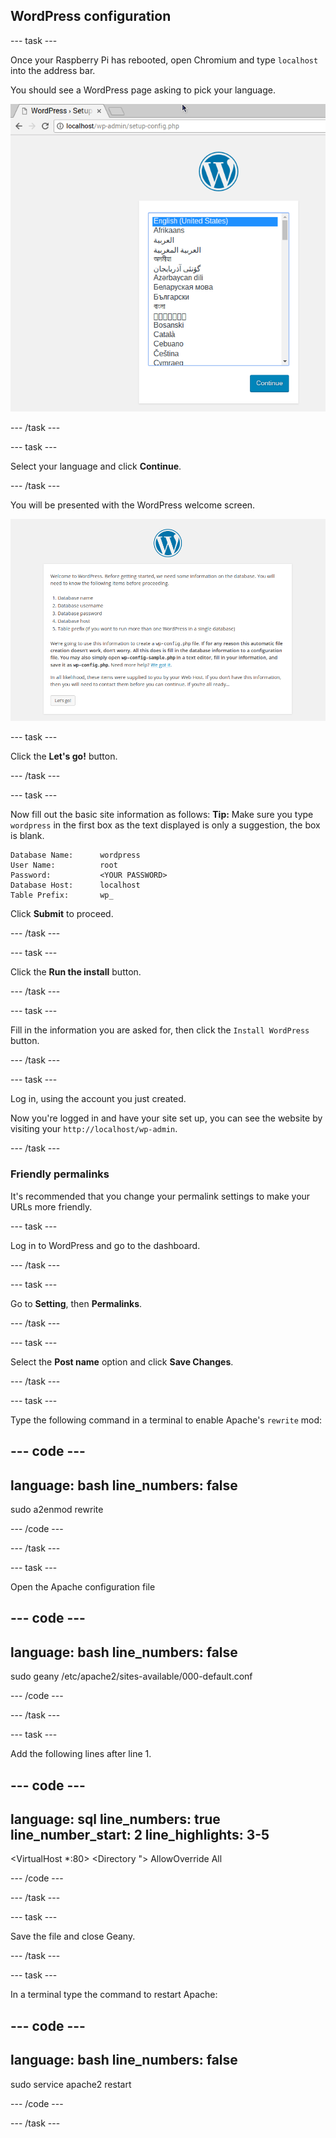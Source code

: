 ## WordPress configuration

--- task ---

Once your Raspberry Pi has rebooted, open Chromium and type `localhost` into the address bar.

You should see a WordPress page asking to pick your language.

![WordPress select language](images/wordpress_language.png)

--- /task ---

--- task ---

Select your language and click **Continue**.

--- /task ---

You will be presented with the WordPress welcome screen.

![WordPress welcome screen](images/wordpress-welcome.png)

--- task ---

Click the **Let's go!** button.

--- /task ---

--- task ---

Now fill out the basic site information as follows: **Tip:** Make sure you type `wordpress` in the first box as the text displayed is only a suggestion, the box is blank.

```
Database Name:      wordpress
User Name:          root
Password:           <YOUR PASSWORD>
Database Host:      localhost
Table Prefix:       wp_
```

Click **Submit** to proceed.

--- /task ---


--- task ---

Click the **Run the install** button.

--- /task ---

--- task ---

Fill in the information you are asked for, then click the `Install WordPress` button.

--- /task ---

--- task ---

Log in, using the account you just created.

Now you're logged in and have your site set up, you can see the website by visiting your `http://localhost/wp-admin`.

--- /task ---


### Friendly permalinks

It's recommended that you change your permalink settings to make your URLs more friendly.

--- task ---

Log in to WordPress and go to the dashboard.

--- /task ---

--- task ---

Go to **Setting**, then **Permalinks**.

--- /task ---

--- task ---

Select the **Post name** option and click **Save Changes**.

--- /task ---

--- task ---

Type the following command in a terminal to enable Apache's `rewrite` mod:

--- code ---
---
language: bash
line_numbers: false
---
sudo a2enmod rewrite

--- /code ---

--- /task ---

--- task ---

Open the Apache configuration file

--- code ---
---
language: bash
line_numbers: false
---
sudo geany /etc/apache2/sites-available/000-default.conf

--- /code ---

--- /task ---

--- task ---

Add the following lines after line 1.

--- code ---
---
language: sql line_numbers: true line_number_start: 2
line_highlights: 3-5
---
<VirtualHost *:80> <Directory "> AllowOverride All </Directory>

--- /code ---

--- /task ---

--- task ---

Save the file and close Geany.

--- /task ---

--- task ---

In a terminal type the command to restart Apache:



--- code ---
---
language: bash
line_numbers: false
---
sudo service apache2 restart

--- /code ---

--- /task ---
